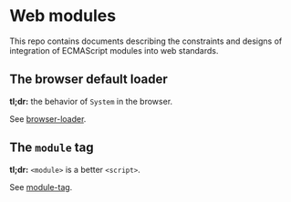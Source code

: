 # Web modules

This repo contains documents describing the constraints and designs of
integration of ECMAScript modules into web standards.

## The browser default loader

**tl;dr:** the behavior of `System` in the browser.

See [browser-loader](browser-loader).

## The `module` tag

**tl;dr:** `<module>` is a better `<script>`.

See [module-tag](module-tag).
